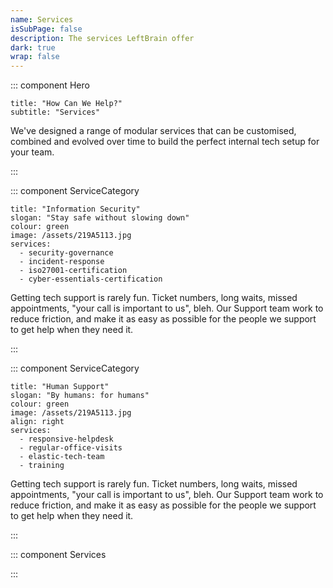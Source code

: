 ```yaml
---
name: Services
isSubPage: false
description: The services LeftBrain offer
dark: true
wrap: false
---
```

::: component Hero
~~~
title: "How Can We Help?"
subtitle: "Services"
~~~

We've designed a range of modular services that can be customised, combined and evolved over time to build the perfect internal tech setup for your team.

:::

::: component ServiceCategory
~~~
title: "Information Security"
slogan: "Stay safe without slowing down"
colour: green
image: /assets/219A5113.jpg
services:
  - security-governance
  - incident-response
  - iso27001-certification
  - cyber-essentials-certification
~~~

Getting tech support is rarely fun. Ticket numbers, long waits, missed appointments, "your call is important to us", bleh. Our Support team work to reduce friction, and make it as easy as possible for the people we support to get help when they need it.

:::

::: component ServiceCategory
~~~
title: "Human Support"
slogan: "By humans: for humans"
colour: green
image: /assets/219A5113.jpg
align: right
services:
  - responsive-helpdesk
  - regular-office-visits
  - elastic-tech-team
  - training
~~~

Getting tech support is rarely fun. Ticket numbers, long waits, missed appointments, "your call is important to us", bleh. Our Support team work to reduce friction, and make it as easy as possible for the people we support to get help when they need it.

:::

::: component Services

:::

